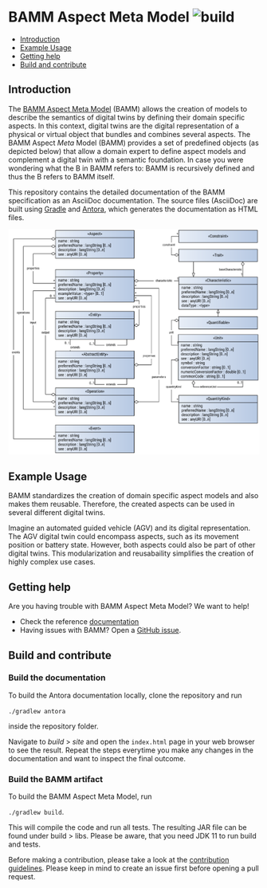 # BAMM Aspect Meta Model ![build](https://github.com/OpenManufacturingPlatform/sds-bamm-aspect-meta-model/actions/workflows/antora-build.yml/badge.svg)

- [Introduction](#introduction)
- [Example Usage](#example-usage)
- [Getting help](#getting-help)
- [Build and contribute](#build-and-contribute)

## Introduction
The [BAMM Aspect Meta Model](https://openmanufacturingplatform.github.io/sds-documentation/bamm-specification/snapshot/index.html) (BAMM) allows the creation of models to describe the semantics of digital twins by defining their domain specific aspects.
In this context, digital twins are the digital representation of a physical or virtual object that bundles and combines several aspects.
The BAMM Aspect *Meta* Model (BAMM) provides a set of predefined objects (as depicted below) that allow a domain expert to define aspect models and complement a digital twin with a semantic foundation.
In case you were wondering what the B in BAMM refers to: BAMM is recursively defined and thus the B refers to BAMM itself.

This repository contains the detailed documentation of the BAMM specification as an AsciiDoc documentation.
The source files (AsciiDoc) are built using [Gradle](https://gradle.org/) and [Antora](https://antora.org/), which generates the documentation as HTML files.

![BAMM Aspect Meta Model (BAMM) Elements](src/docs/modules/ROOT/images/aspect-meta-model.svg)

## Example Usage
BAMM standardizes the creation of domain specific aspect models and also makes them reusable.
Therefore, the created aspects can be used in several different digital twins.

Imagine an automated guided vehicle (AGV) and its digital representation.
The AGV digital twin could encompass aspects, such as its movement position or battery state.
However, both aspects could also be part of other digital twins.
This modularization and reusabaility simplifies the creation of highly complex use cases.

## Getting help
Are you having trouble with BAMM Aspect Meta Model? We want to help!

* Check the reference [documentation](https://openmanufacturingplatform.github.io/sds-documentation/bamm-specification/snapshot/index.html)
* Having issues with BAMM? Open a [GitHub issue]( https://github.com/OpenManufacturingPlatform/sds-bamm-aspect-meta-model/issues).

## Build and contribute

### Build the documentation
To build the Antora documentation locally, clone the repository and run

```./gradlew antora```

inside the repository folder.

Navigate to *build* > *site* and open the `index.html` page in your web browser to see the result.
Repeat the steps everytime you make any changes in the documentation and want to inspect the final outcome.

### Build the BAMM artifact
To build the BAMM Aspect Meta Model, run

```./gradlew build```.

This will compile the code and run all tests. The resulting JAR file can be found under build > libs.
Please be aware, that you need JDK 11 to run build and tests.

Before making a contribution, please take a look at the [contribution guidelines](CONTRIBUTING.md).
Please keep in mind to create an issue first before opening a pull request.

